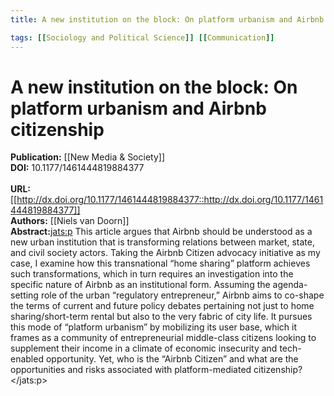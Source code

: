 ```yaml
---
title: A new institution on the block: On platform urbanism and Airbnb citizenship

tags: [[Sociology and Political Science]] [[Communication]]
---
```


# A new institution on the block: On platform urbanism and Airbnb citizenship

**Publication:** [[New Media & Society]]<br>**DOI:** 10.1177/1461444819884377                                         
<br>**URL:**[[http://dx.doi.org/10.1177/1461444819884377::http://dx.doi.org/10.1177/1461444819884377]]<br>**Authors:** [[Niels van Doorn]] <br>**Abstract:**<jats:p> This article argues that Airbnb should be understood as a new urban institution that is transforming relations between market, state, and civil society actors. Taking the Airbnb Citizen advocacy initiative as my case, I examine how this transnational “home sharing” platform achieves such transformations, which in turn requires an investigation into the specific nature of Airbnb as an institutional form. Assuming the agenda-setting role of the urban “regulatory entrepreneur,” Airbnb aims to co-shape the terms of current and future policy debates pertaining not just to home sharing/short-term rental but also to the very fabric of city life. It pursues this mode of “platform urbanism” by mobilizing its user base, which it frames as a community of entrepreneurial middle-class citizens looking to supplement their income in a climate of economic insecurity and tech-enabled opportunity. Yet, who is the “Airbnb Citizen” and what are the opportunities and risks associated with platform-mediated citizenship? </jats:p>

